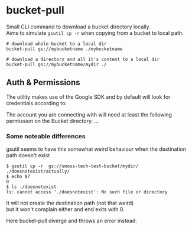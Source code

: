 # bucket-pull

Small CLI command to download a bucket directory locally.  
Aims to simulate `gsutil cp -r` when copying from a bucket to local path.

```
# download whole bucket to a local dir
bucket-pull gs://mybucketname ./mybucketname

# download a directory and all it's content to a local dir
bucket-pull gs://mybucketname/mydir ./

```

## Auth & Permissions

The utility makes use of the Google SDK and by default will look for credentials according to: 

The account you are connecting with will need at least the following permission on the Bucket directory.
...

###  Some noteable differences 

gsutil seems to have this somewhat weird behaviour when the destination path doesn't exist

```
$ gsutil cp -r  gs://smoss-tech-test-bucket/mydir/ ./doesnotexist/actually/
$ echo $?
0
$ ls ./doesnotexist
ls: cannot access './doesnotexist': No such file or directory
```

It will not create the destination path (not that weird)  
but it won't complain either and end exits with 0.

Here bucket-pull diverge and throws an error instead.  
